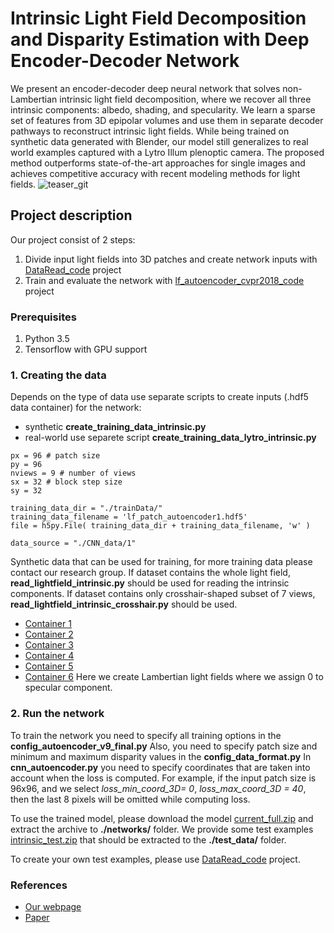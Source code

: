 # Intrinsic Light Field Decomposition and Disparity Estimation with Deep Encoder-Decoder Network

We present an encoder-decoder deep neural network
that solves non-Lambertian intrinsic light field decomposition,
where we recover all three intrinsic components: albedo, shading,
and specularity. We learn a sparse set of features from 3D
epipolar volumes and use them in separate decoder pathways to
reconstruct intrinsic light fields. While being trained on synthetic
data generated with Blender, our model still generalizes to real
world examples captured with a Lytro Illum plenoptic camera.
The proposed method outperforms state-of-the-art approaches
for single images and achieves competitive accuracy with recent
modeling methods for light fields.
![teaser_git](https://user-images.githubusercontent.com/41570345/58459365-836c4b00-812b-11e9-82f5-3341725a9229.png)

## Project description
Our project consist of 2 steps:

1. Divide input light fields into 3D patches and create network inputs with [DataRead_code](https://github.com/cvia-kn/lf_autoencoder_cvpr2018_code/tree/master/DataRead_code) project
2. Train and evaluate the network with [lf_autoencoder_cvpr2018_code](https://github.com/cvia-kn/lf_autoencoder_cvpr2018_code/tree/master/lf_autoencoder_cvpr2018_code) project

### Prerequisites
1. Python 3.5
2. Tensorflow with GPU support

### 1. Creating the data
Depends on the type of data use separate scripts to create inputs (.hdf5 data container) for the network: 
* synthetic **create_training_data_intrinsic.py**
* real-world use separete script **create_training_data_lytro_intrinsic.py**
```
px = 96 # patch size
py = 96 
nviews = 9 # number of views
sx = 32 # block step size
sy = 32

training_data_dir = "./trainData/"
training_data_filename = 'lf_patch_autoencoder1.hdf5'
file = h5py.File( training_data_dir + training_data_filename, 'w' )

data_source = "./CNN_data/1"
```
Synthetic data that can be used for training, for more training data please contact our research group. If dataset contains the whole light field, **read_lightfield_intrinsic.py** should be used for reading the intrinsic components. If dataset contains only crosshair-shaped subset of 7 views, **read_lightfield_intrinsic_crosshair.py** should be used.
* [Container 1](http://data.lightfield-analysis.net/CNN_data/1.zip)
* [Container 2](http://data.lightfield-analysis.net/CNN_data/2.zip)
* [Container 3](http://data.lightfield-analysis.net/CNN_data/3.zip)
* [Container 4](http://data.lightfield-analysis.net/CNN_data/4.zip)
* [Container 5](http://data.lightfield-analysis.net/CNN_data/5.zip)
* [Container 6](http://data.lightfield-analysis.net/CNN_data/diffuse.zip) Here we create Lambertian light fields where we assign 0 to specular component.

### 2. Run the network
To train the network you need to specify all training options in the **config_autoencoder_v9_final.py**
Also, you need to specify patch size and minimum and maximum disparity values in the **config_data_format.py**
In **cnn_autoencoder.py** you need to specify coordinates that are taken into account when the loss is computed.
For example, if the input patch size is 96x96, and we select *loss_min_coord_3D= 0*, *loss_max_coord_3D = 40*,
then the last 8 pixels will be omitted while computing loss.

To use the trained model, please download the model [current_full.zip](http://data.lightfield-analysis.net/current_full.zip) and extract the archive to **./networks/** folder.
We provide some test examples [intrinsic_test.zip](http://data.lightfield-analysis.net/diffuse_specular.zip) that should be extracted to the **./test_data/** folder.

To create your own test examples, please use [DataRead_code](https://github.com/cvia-kn/lf_autoencoder_cvpr2018_code/tree/master/DataRead_code) project.

### References
* [Our webpage](https://www.cvia.uni-konstanz.de/)
* [Paper](http://publications.lightfield-analysis.net/AJG18_eusipco.pdf)

